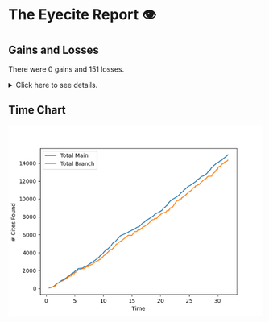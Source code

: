 # The Eyecite Report :eye:



Gains and Losses
---------
There were 0 gains and 151 losses.

<details>
<summary>Click here to see details.</summary>

|    |   ID |   GAIN | LOSS                      |   OPINION_ID |   -- |
|---:|-----:|-------:|:--------------------------|-------------:|-----:|
|  0 |   10 |        | 9 S.W.3d at 814           |      4678352 |      |
|  1 |   10 |        | Thompson, 9               |      4678352 |      |
|  2 |  115 |        | 57 N. Y. Supplement, 372  |      5605989 |      |
|  3 |  115 |        | 86 N. Y. Supplement, 1003 |      5605989 |      |
|  4 |  119 |        | 46 NW2d 811               |      5633658 |      |
|  5 |  119 |        | 168 SE2d 171              |      5633658 |      |
|  6 |  119 |        | 176 SE2d 268              |      5633658 |      |
|  7 |  119 |        | 20 NE2d 982               |      5633658 |      |
|  8 |  119 |        | 205 NE2d 1                |      5633658 |      |
|  9 |  119 |        | 40 SE2d 103               |      5633658 |      |
| 10 |  121 |        | 13 Pac. (2d) 1068         |      5651197 |      |
| 11 |  233 |        | 224 F.R.D. 236            |      2663630 |      |
| 12 |  233 |        | Thompson, 224             |      2663630 |      |
| 13 |  283 |        | 247 SE2d 203              |      1309369 |      |
| 14 |  283 |        | 119 SE2d 691              |      1309369 |      |
| 15 |  283 |        | 241 SE2d 261              |      1309369 |      |
| 16 |  283 |        | 242 SE2d 41               |      1309369 |      |
| 17 |  283 |        | 246 SE2d 475              |      1309369 |      |
| 18 |  283 |        | 254 SE2d 838              |      1309369 |      |
| 19 |  284 |        | 367 SE2d 277              |      1341018 |      |
| 20 |  284 |        | 350 SE2d 29               |      1341018 |      |
| 21 |  284 |        | 371 SE2d 914              |      1341018 |      |
| 22 |  284 |        | 279 SE2d 289              |      1341018 |      |
| 23 |  284 |        | 309 SE2d 867              |      1341018 |      |
| 24 |  284 |        | 335 SE2d 303              |      1341018 |      |
| 25 |  284 |        | 349 SE2d 361              |      1341018 |      |
| 26 |  330 |        | 501 U.S. 722              |      2496102 |      |
| 27 |  330 |        | Thompson, 501             |      2496102 |      |
| 28 |  347 |        | Thompson, 99              |      2813797 |      |
| 29 |  375 |        | 208 SE2d 5                |      1308185 |      |
| 30 |  375 |        | 27 SE2d 375               |      1308185 |      |
| 31 |  375 |        | 263 SE2d 916              |      1308185 |      |
| 32 |  375 |        | 187 SE2d 831              |      1308185 |      |
| 33 |  375 |        | 213 SE2d 531              |      1308185 |      |
| 34 |  375 |        | 60 SE2d 173               |      1308185 |      |
| 35 |  375 |        | Thompson, 452             |      1308185 |      |
| 36 |  375 |        | 444 NE2d 1071             |      1308185 |      |
| 37 |  375 |        | 77 SE2d 511               |      1308185 |      |
| 38 |  375 |        | 27 SE2d 659               |      1308185 |      |
| 39 |  375 |        | 220 SE2d 264              |      1308185 |      |
| 40 |  383 |        | 266 SE2d 185              |      1343025 |      |
| 41 |  392 |        | 858 P. 2d at 579          |      1964781 |      |
| 42 |  392 |        | 858 P. 2d at 595          |      1964781 |      |
| 43 |  392 |        | 858 P. 2d at 580          |      1964781 |      |
| 44 |  392 |        | 858 P. 2d at 576          |      1964781 |      |
| 45 |  401 |        | Thompson, 519             |      1054699 |      |
| 46 |  408 |        | 50 FR 1912                |      1610180 |      |
| 47 |  408 |        | 47 FR 5752                |      1610180 |      |
| 48 |  409 |        | 60 F.3d 514               |      3018014 |      |
| 49 |  409 |        | Thompson, 60              |      3018014 |      |
| 50 |  432 |        | 80 SE2d 387               |      1433305 |      |

</details>


Time Chart
---------
![image](https://raw.githubusercontent.com/flooie/pingme/artifacts/benchmark/pr13-chart.png)